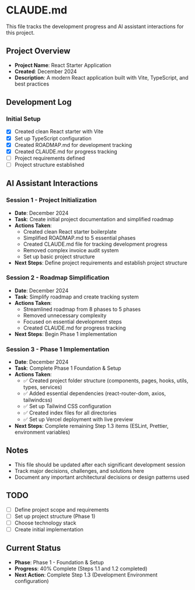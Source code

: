 # CLAUDE.md

This file tracks the development progress and AI assistant interactions for this project.

## Project Overview
- **Project Name**: React Starter Application
- **Created**: December 2024
- **Description**: A modern React application built with Vite, TypeScript, and best practices

## Development Log

### Initial Setup
- [x] Created clean React starter with Vite
- [x] Set up TypeScript configuration
- [x] Created ROADMAP.md for development tracking
- [x] Created CLAUDE.md for progress tracking
- [ ] Project requirements defined
- [ ] Project structure established

## AI Assistant Interactions

### Session 1 - Project Initialization
- **Date**: December 2024
- **Task**: Create initial project documentation and simplified roadmap
- **Actions Taken**:
  - Created clean React starter boilerplate
  - Simplified ROADMAP.md to 5 essential phases
  - Created CLAUDE.md file for tracking development progress
  - Removed complex invoice audit system
  - Set up basic project structure
- **Next Steps**: Define project requirements and establish project structure

### Session 2 - Roadmap Simplification
- **Date**: December 2024
- **Task**: Simplify roadmap and create tracking system
- **Actions Taken**:
  - Streamlined roadmap from 8 phases to 5 phases
  - Removed unnecessary complexity
  - Focused on essential development steps
  - Created CLAUDE.md for progress tracking
- **Next Steps**: Begin Phase 1 implementation

### Session 3 - Phase 1 Implementation
- **Date**: December 2024
- **Task**: Complete Phase 1 Foundation & Setup
- **Actions Taken**:
  - ✅ Created project folder structure (components, pages, hooks, utils, types, services)
  - ✅ Added essential dependencies (react-router-dom, axios, tailwindcss)
  - ✅ Set up Tailwind CSS configuration
  - ✅ Created index files for all directories
  - ✅ Set up Vercel deployment with live preview
- **Next Steps**: Complete remaining Step 1.3 items (ESLint, Prettier, environment variables)

## Notes
- This file should be updated after each significant development session
- Track major decisions, challenges, and solutions here
- Document any important architectural decisions or design patterns used

## TODO
- [ ] Define project scope and requirements
- [ ] Set up project structure (Phase 1)
- [ ] Choose technology stack
- [ ] Create initial implementation

## Current Status
- **Phase**: Phase 1 - Foundation & Setup
- **Progress**: 40% Complete (Steps 1.1 and 1.2 completed)
- **Next Action**: Complete Step 1.3 (Development Environment configuration) 
